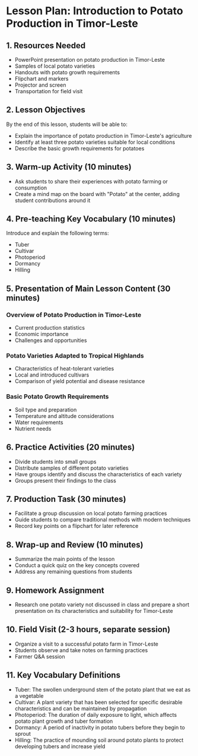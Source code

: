 # Lesson Plan: Introduction to Potato Production in Timor-Leste

## 1. Resources Needed

- PowerPoint presentation on potato production in Timor-Leste
- Samples of local potato varieties
- Handouts with potato growth requirements
- Flipchart and markers
- Projector and screen
- Transportation for field visit

## 2. Lesson Objectives

By the end of this lesson, students will be able to:
- Explain the importance of potato production in Timor-Leste's agriculture
- Identify at least three potato varieties suitable for local conditions
- Describe the basic growth requirements for potatoes

## 3. Warm-up Activity (10 minutes)

- Ask students to share their experiences with potato farming or consumption
- Create a mind map on the board with "Potato" at the center, adding student contributions around it

## 4. Pre-teaching Key Vocabulary (10 minutes)

Introduce and explain the following terms:
- Tuber
- Cultivar
- Photoperiod
- Dormancy
- Hilling

## 5. Presentation of Main Lesson Content (30 minutes)

### Overview of Potato Production in Timor-Leste
- Current production statistics
- Economic importance
- Challenges and opportunities

### Potato Varieties Adapted to Tropical Highlands
- Characteristics of heat-tolerant varieties
- Local and introduced cultivars
- Comparison of yield potential and disease resistance

### Basic Potato Growth Requirements
- Soil type and preparation
- Temperature and altitude considerations
- Water requirements
- Nutrient needs

## 6. Practice Activities (20 minutes)

- Divide students into small groups
- Distribute samples of different potato varieties
- Have groups identify and discuss the characteristics of each variety
- Groups present their findings to the class

## 7. Production Task (30 minutes)

- Facilitate a group discussion on local potato farming practices
- Guide students to compare traditional methods with modern techniques
- Record key points on a flipchart for later reference

## 8. Wrap-up and Review (10 minutes)

- Summarize the main points of the lesson
- Conduct a quick quiz on the key concepts covered
- Address any remaining questions from students

## 9. Homework Assignment

- Research one potato variety not discussed in class and prepare a short presentation on its characteristics and suitability for Timor-Leste

## 10. Field Visit (2-3 hours, separate session)

- Organize a visit to a successful potato farm in Timor-Leste
- Students observe and take notes on farming practices
- Farmer Q&A session

## 11. Key Vocabulary Definitions

- Tuber: The swollen underground stem of the potato plant that we eat as a vegetable
- Cultivar: A plant variety that has been selected for specific desirable characteristics and can be maintained by propagation
- Photoperiod: The duration of daily exposure to light, which affects potato plant growth and tuber formation
- Dormancy: A period of inactivity in potato tubers before they begin to sprout
- Hilling: The practice of mounding soil around potato plants to protect developing tubers and increase yield